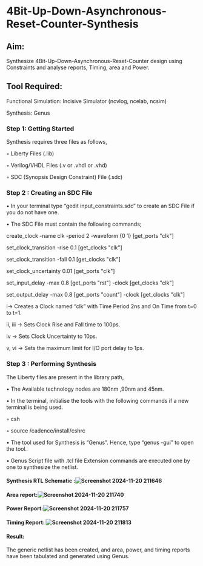 # 4Bit-Up-Down-Asynchronous-Reset-Counter-Synthesis

## Aim:

Synthesize 4Bit-Up-Down-Asynchronous-Reset-Counter design using Constraints and analyse reports, Timing, area and Power.

## Tool Required:

Functional Simulation: Incisive Simulator (ncvlog, ncelab, ncsim)

Synthesis: Genus

### Step 1: Getting Started

Synthesis requires three files as follows,

◦ Liberty Files (.lib)

◦ Verilog/VHDL Files (.v or .vhdl or .vhd)

◦ SDC (Synopsis Design Constraint) File (.sdc)

 ### Step 2 : Creating an SDC File

•	In your terminal type “gedit input_constraints.sdc” to create an SDC File if you do not have one.

•	The SDC File must contain the following commands;

create_clock -name clk -period 2 -waveform {0 1} [get_ports "clk"]

set_clock_transition -rise 0.1 [get_clocks "clk"]

set_clock_transition -fall 0.1 [get_clocks "clk"]

set_clock_uncertainty 0.01 [get_ports "clk"]

set_input_delay -max 0.8 [get_ports "rst"] -clock [get_clocks "clk"]

set_output_delay -max 0.8 [get_ports "count"] -clock [get_clocks "clk"]

i→ Creates a Clock named “clk” with Time Period 2ns and On Time from t=0 to t=1.

ii, iii → Sets Clock Rise and Fall time to 100ps.

iv → Sets Clock Uncertainty to 10ps.

v, vi → Sets the maximum limit for I/O port delay to 1ps.

### Step 3 : Performing Synthesis

The Liberty files are present in the library path,

• The Available technology nodes are 180nm ,90nm and 45nm.

• In the terminal, initialise the tools with the following commands if a new terminal is being
used.

◦ csh

◦ source /cadence/install/cshrc

• The tool used for Synthesis is “Genus”. Hence, type “genus -gui” to open the tool.

• Genus Script file with .tcl file Extension commands are executed one by one to synthesize the netlist.

#### Synthesis RTL Schematic :![Screenshot 2024-11-20 211646](https://github.com/user-attachments/assets/4963f045-245a-4c72-94ed-3af0cc67f55a)


#### Area report:![Screenshot 2024-11-20 211740](https://github.com/user-attachments/assets/00fe4578-fc62-41d1-b58e-241412df21a4)


#### Power Report:![Screenshot 2024-11-20 211757](https://github.com/user-attachments/assets/ac3ea81e-3188-4aa8-8534-f50a41160259)


#### Timing Report: ![Screenshot 2024-11-20 211813](https://github.com/user-attachments/assets/25d17d27-019c-4643-b88a-0a52a802dc51)


#### Result: 

The generic netlist has been created, and area, power, and timing reports have been tabulated and generated using Genus.





